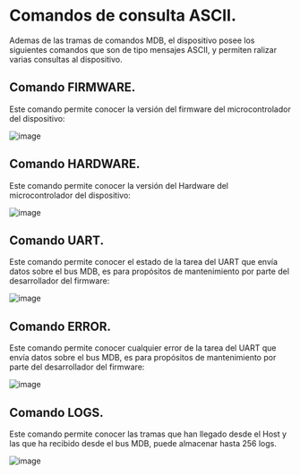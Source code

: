 # Comandos de consulta ASCII.

Ademas de las tramas de comandos MDB, el dispositivo posee los siguientes comandos que son de tipo mensajes ASCII, y permiten ralizar varias consultas al dispositivo.

## Comando FIRMWARE.

Este comando permite conocer la versión del firmware del microcontrolador del dispositivo:

![image](https://github.com/user-attachments/assets/ddf066ee-e9e1-480a-ae39-d15ecf015ab8)

## Comando HARDWARE.

Este comando permite conocer la versión del Hardware del microcontrolador del dispositivo:

![image](https://github.com/user-attachments/assets/d7cf4699-c66e-4abd-af71-55d2edb1a9d9)

## Comando UART.

Este comando permite conocer el estado de la tarea del UART que envía datos sobre el bus MDB, es para propósitos de mantenimiento por parte del desarrollador del firmware:

![image](https://github.com/user-attachments/assets/41849251-5713-4f2e-ba18-342bef0e406a)

## Comando ERROR.

Este comando permite conocer cualquier error de la tarea del UART que envía datos sobre el bus MDB, es para propósitos de mantenimiento por parte del desarrollador del firmware:

![image](https://github.com/user-attachments/assets/d4813bd8-8b52-4cf9-a20c-4fa1a96f4c3d)


## Comando LOGS.

Este comando permite conocer las tramas que han llegado desde el Host y las que ha recibido desde el bus MDB, puede almacenar hasta 256 logs.


![image](https://github.com/user-attachments/assets/51cc2afd-7cbc-402b-97d4-2b8964998259)






